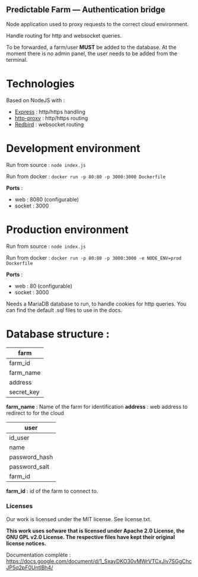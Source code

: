 Predictable Farm — Authentication bridge
---

Node application used to proxy requests to the correct cloud environment.

Handle routing for http and websocket queries.

To be forwarded, a farm/user **MUST** be added to the database. At the moment there is no admin panel, the user needs to be added from the terminal.

# Technologies

Based on NodeJS with :
 - <a href="http://expressjs.com/" target="_blank">Express</a> : http/https handling
 - <a href="https://github.com/nodejitsu/node-http-proxy" target="_blank">http-proxy</a> : http/https routing
 - <a href="https://github.com/OptimalBits/redbird" target="_blank">Redbird</a> : websocket routing

# Development environment

Run from source : `node index.js`

Run from docker : `docker run -p 80:80 -p 3000:3000 Dockerfile`

**Ports** :

 - web : 8080 (configurable)
 - socket : 3000

# Production environment

Run from source : `node index.js`

Run from docker : `docker run -p 80:80 -p 3000:3000 -e NODE_ENV=prod Dockerfile`

**Ports** :
 - web : 80 (configurable)
 - socket : 3000

Needs a MariaDB database to run, to handle cookies for http queries. You can find the default .sql files to use in the docs.

# Database structure :

|  farm |
| ------------- |
| farm_id      |
| farm_name       |
| address |
| secret_key |

**farm_name** : Name of the farm for identification
**address** : web address to redirect to for the cloud

|  user |
| ------------- |
| id_user      |
| name       |
| password_hash |
| password_salt|
| farm_id |

**farm_id** : id of the farm to connect to.

### Licenses

Our work is licensed under the MIT license. See license.txt.

**This work uses sofware that is licensed under Apache 2.0 License, the GNU GPL v2.0 License. The respective files have kept their original license notices.**

Documentation complète :  https://docs.google.com/document/d/1_SxayDKO30vMWrVTCxJiv7SGgChcJP5q2pF0UntlBh4/
